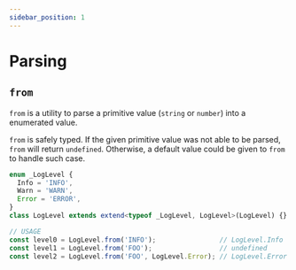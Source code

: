 ```yaml
---
sidebar_position: 1
---
```


# Parsing

## `from`

`from` is a utility to parse a primitive value (`string` or `number`) into a enumerated value.

`from` is safely typed. If the given primitive value was not able to be parsed, `from` will return `undefined`. Otherwise, a default value could be given to `from` to handle such case.

```ts
enum _LogLevel {
  Info = 'INFO',
  Warn = 'WARN',
  Error = 'ERROR',
}
class LogLevel extends extend<typeof _LogLevel, LogLevel>(LogLevel) {}

// USAGE
const level0 = LogLevel.from('INFO');                // LogLevel.Info
const level1 = LogLevel.from('FOO');                 // undefined
const level2 = LogLevel.from('FOO', LogLevel.Error); // LogLevel.Error
```
